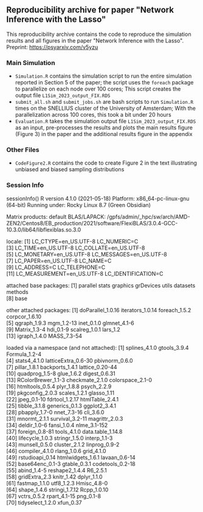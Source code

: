 ## Reproducibility archive for paper "Network Inference with the Lasso"

This reproducibility archive contains the code to reproduce the simulation results and all figures in the paper "Network Inference with the Lasso". Preprint: https://psyarxiv.com/v5yzu

### Main Simulation

 - `Simulation.R` contains the simulation script to run the entire simulation reported in Section 5 of the paper; the script uses the `foreach` package to parallelize on each node over 100 cores; This script creates the output file `L1Sim_2023_output_FIX.RDS`
 - `submit_all.sh` and `submit_jobs.sh` are bash scripts to run `Simulation.R` times on the SNELLIUS cluster of the University of Amsterdam; With the parallelization across 100 cores, this took a bit under 20 hours
 - `Evaluation.R` takes the simulation output file `L1Sim_2023_output_FIX.RDS` as an input, pre-processes the results and plots the main results figure (Figure 3) in the paper and the additional results figure in the appendix

### Other Files

 - `CodeFigure2.R` contains the code to create Figure 2 in the text illustrating unbiased and biased sampling distributions


### Session Info

sessionInfo()
R version 4.1.0 (2021-05-18)
Platform: x86_64-pc-linux-gnu (64-bit)
Running under: Rocky Linux 8.7 (Green Obsidian)

Matrix products: default
BLAS/LAPACK: /gpfs/admin/_hpc/sw/arch/AMD-ZEN2/Centos8/EB_production/2021/software/FlexiBLAS/3.0.4-GCC-10.3.0/lib64/libflexiblas.so.3.0

locale:
 [1] LC_CTYPE=en_US.UTF-8       LC_NUMERIC=C              
 [3] LC_TIME=en_US.UTF-8        LC_COLLATE=en_US.UTF-8    
 [5] LC_MONETARY=en_US.UTF-8    LC_MESSAGES=en_US.UTF-8   
 [7] LC_PAPER=en_US.UTF-8       LC_NAME=C                 
 [9] LC_ADDRESS=C               LC_TELEPHONE=C            
[11] LC_MEASUREMENT=en_US.UTF-8 LC_IDENTIFICATION=C       

attached base packages:
[1] parallel  stats     graphics  grDevices utils     datasets  methods  
[8] base     

other attached packages:
 [1] doParallel_1.0.16 iterators_1.0.14  foreach_1.5.2     corpcor_1.6.10   
 [5] qgraph_1.9.3      mgm_1.2-13        inet_0.1.0        glmnet_4.1-6     
 [9] Matrix_1.3-4      hdi_0.1-9         scalreg_1.0.1     lars_1.2         
[13] igraph_1.4.0      MASS_7.3-54      

loaded via a namespace (and not attached):
 [1] splines_4.1.0       gtools_3.9.4        Formula_1.2-4      
 [4] stats4_4.1.0        latticeExtra_0.6-30 pbivnorm_0.6.0     
 [7] pillar_1.8.1        backports_1.4.1     lattice_0.20-44    
[10] quadprog_1.5-8      glue_1.6.2          digest_0.6.31      
[13] RColorBrewer_1.1-3  checkmate_2.1.0     colorspace_2.1-0   
[16] htmltools_0.5.4     plyr_1.8.8          psych_2.2.9        
[19] pkgconfig_2.0.3     scales_1.2.1        glasso_1.11        
[22] jpeg_0.1-10         fdrtool_1.2.17      htmlTable_2.4.1    
[25] tibble_3.1.8        generics_0.1.3      ggplot2_3.4.1      
[28] pbapply_1.7-0       nnet_7.3-16         cli_3.6.0          
[31] mnormt_2.1.1        survival_3.2-11     magrittr_2.0.3     
[34] deldir_1.0-6        fansi_1.0.4         nlme_3.1-152       
[37] foreign_0.8-81      tools_4.1.0         data.table_1.14.8  
[40] lifecycle_1.0.3     stringr_1.5.0       interp_1.1-3       
[43] munsell_0.5.0       cluster_2.1.2       linprog_0.9-2      
[46] compiler_4.1.0      rlang_1.0.6         grid_4.1.0         
[49] rstudioapi_0.14     htmlwidgets_1.6.1   lavaan_0.6-14      
[52] base64enc_0.1-3     gtable_0.3.1        codetools_0.2-18   
[55] abind_1.4-5         reshape2_1.4.4      R6_2.5.1           
[58] gridExtra_2.3       knitr_1.42          dplyr_1.1.0        
[61] fastmap_1.1.0       utf8_1.2.3          Hmisc_4.8-0        
[64] shape_1.4.6         stringi_1.7.12      Rcpp_1.0.10        
[67] vctrs_0.5.2         rpart_4.1-15        png_0.1-8          
[70] tidyselect_1.2.0    xfun_0.37          
